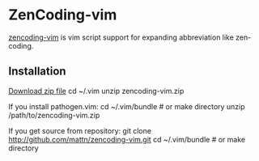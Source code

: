 ZenCoding-vim
====
[zencoding-vim](http://github.com/mattn/zencoding-vim.git) is vim script support for expanding abbreviation like zen-coding.

Installation
---

[Download zip
file](http://www.vim.org/scripts/script.php?script_id=2981)
  cd ~/.vim
  unzip zencoding-vim.zip

If you install pathogen.vim:
  cd ~/.vim/bundle # or make directory
  unzip /path/to/zencoding-vim.zip

If you get source from repository:
  git clone http://github.com/mattn/zencoding-vim.git
  cd ~/.vim/bundle # or make directory


